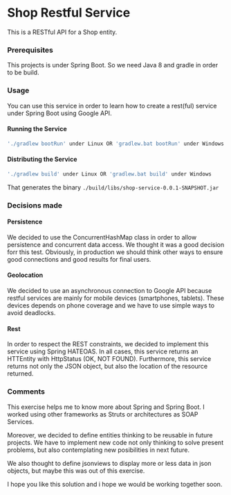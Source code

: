# Shop Restful Service

This is a RESTful API for a Shop entity.
 

### Prerequisites
This projects is under Spring Boot. So we need Java 8 and gradle in order to be build.

### Usage

You can use this service in order to learn how to create a rest(ful) service under Spring Boot using Google API.

#### Running the Service

```sh
'./gradlew bootRun' under Linux OR 'gradlew.bat bootRun' under Windows
```
#### Distributing the Service

```sh
'./gradlew build' under Linux OR 'gradlew.bat build' under Windows
```
That generates the binary `./build/libs/shop-service-0.0.1-SNAPSHOT.jar`


### Decisions made

#### Persistence

We decided to use the ConcurrentHashMap class in order to allow persistence and concurrent data access. We thought it was a good decision forr this test. Obviously, in production we should think other ways to  ensure good connections and good results for final users.


#### Geolocation

We decided to use an asynchronous connection to Google API because restful services are mainly for mobile devices (smartphones, tablets). These devices depends on phone coverage and we have to use simple ways to avoid deadlocks.

#### Rest

In order to respect the REST constraints, we decided to implement this service using Spring HATEOAS. In all cases, this service returns an HTTEntity with HttpStatus (OK, NOT FOUND).
Furthermore, this service returns not only the JSON object, but also the location of the resource returned.

### Comments

This exercise helps me to know more about Spring and Spring Boot. I worked using other frameworks as Struts or architectures as SOAP Services.

Moreover, we decided to define entities thinking to be reusable in future projects. We have to implement new code not only thinking to solve present problems, but also contemplating new posibilities in next future.

We also thought to define jsonviews to display more or less data in json objects, but maybe this was out of this exercise.

I hope you like this solution and i hope we would be working together soon.